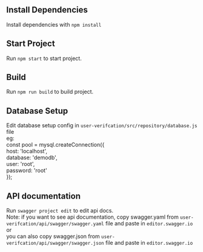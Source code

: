 ## Install Dependencies
Install dependencies with  `npm install`

## Start Project
Run `npm start` to start project.

## Build 
Run `npm run build` to build project.
 

## Database Setup
Edit database setup config in `user-verifcation/src/repository/database.js` file
<br/>
eg:
<br/>
const pool = mysql.createConnection({
    <br/>
    host: 'localhost',
    <br/>
    database: 'demodb',
    <br/>
    user: 'root',
    <br/>
    password: 'root'
    <br/>
});



##  API documentation
Run `swagger project edit` to edit api docs.
<br/>
Note:
if you want to see api documentation, copy swagger.yaml from `user-verifcation/api/swagger/swagger.yaml` file and paste in `editor.swagger.io` 
<br/> 
or
<br/>
you can also copy swagger.json from `user-verifcation/api/swagger/swagger.json` file and paste in `editor.swagger.io`
